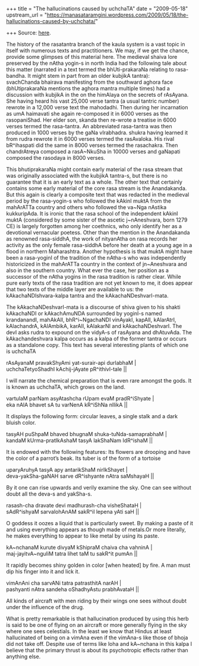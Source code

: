 +++
title = "The hallucinations caused by uchchaTA"
date = "2009-05-18"
upstream_url = "https://manasataramgini.wordpress.com/2009/05/18/the-hallucinations-caused-by-uchchata/"

+++
Source: [here](https://manasataramgini.wordpress.com/2009/05/18/the-hallucinations-caused-by-uchchata/).

The history of the rasatantra branch of the kaula system is a vast topic in itself with numerous texts and practitioners. We may, if we get the chance, provide some glimpses of this material here. The medieval shaiva lore preserved by the nAtha yogin-s in north India had the following tale about this matter (narrated in a text termed the bhUti-prakaraNa relating to rasa-bandha. It might stem in part from an older kubjikA tantra):  
svachChanda bhairava manifesting from the southward aghora face
(bhUtiprakaraNa mentions the aghora mantra multiple times) had a
discussion with kubjikA in the on the himAlaya on the secrets of rAsAyana. She having heard his vast 25,000 verse tantra (a usual tantric number) rewrote in a 12,000 verse text the mahodadhi. Then during her incarnation as umA haimavati she again re-composed it in 6000 verses as the rasopaniShad. Her elder son, skanda then re-wrote a treatise in 6000 verses termed the rasa-tantra. An abbreviated rasa-tantra was then produced in 1000 verses by the gaNa vIrabhadra. shukra having learned it from rudra rewrote it in 6000 verses termed the rasAvaloka. His rival bR^ihaspati did the same in 8000 verses termed the rasachakra. Then chandrAtreya composed a rasA\~NkuSha in 10000 verses and gaNapati composed the rasodaya in 8000 verses.

This bhutiprakaraNa might contain early material of the rasa stream that was originally associated with the kubjikA tantra-s, but there is no guarantee that it is an early text as a whole. The other text that certainly contains some early material of the core rasa stream is the Anandakanda. But this again is clearly a composite text that was redacted in the medieval period by the rasa-yogin-s who followed the kAkinI muktA from the mahArATTa country and others who followed the va\~Nga nAstika kukkuripAda. It is ironic that the rasa school of the independent kAkinI muktA (considered by some sister of the ascetic j\~nAneshvara, born 1279 CE) is largely forgotten among her coethnics, who only identify her as a devotional vernacular poetess. Other than the mention in the Anandakanda as renowned rasa-siddhA, the work of nityanAtha on rasa records her activity as the only female rasa-siddhA before her death at a young age in a flood in northern Maharashtra. Another hypothesis is that muktA might have been a rasa-yoginI of the tradition of the nAtha-s who was independently historicized in the mahArATTa country in the context of jn\~Aneshvara and also in the southern country. What ever the case, her position as a successor of the nAtha yogins in the rasa tradition is rather clear. While pure early texts of the rasa tradition are not yet known to me, it does appear that two texts of the middle layer are available to us: the kAkachaNDIshvara-kalpa tantra and the kAkachaNDeshvarI-mata.

The kAkachaNDeshvarI-mata is a discourse of shiva given to his shakti kAkachaNDI or kAkachAmuNDA surrounded by yoginI-s named krandanandI, mahAkAlI, bhR^i\~NgachaNDI vinAyakI, kapAlI, kAlarAtrI, kAlachandrA, kAlAmbikA, karAlI, kAlakarNI and kAkachaNDeshvarI. The devI asks rudra to expound on the vidyA-s of rasAyana and dhAtuvAda. The kAkachandeshvara kalpa occurs as a kalpa of the former tantra or occurs as a standalone copy. This text has several interesting plants of which one is uchchaTA

rAsAyanaM pravakShyAmi yat-surair-api durlabhaM \|  
uchchaTetyoShadhI kAchij-jAyate pR^ithivI-tale \|\|

I will narrate the chemical preparation that is even rare amongst the gods. It is known as uchchaTA, which grows on the land.

vartulaM parNam asyAtashcha rUpam evaM pradR^iShyate \|  
eka nAlA bhavet sA tu varNenA kR^iShNa nIlikA \|\|

It displays the following form: circular leaves, a single stalk and a dark bluish color.

tasyAH puShpaM bhaved bhugnaM shuka-tuNda-samaprabhaM \|  
kandaM kUrma-pratIkAshaM tasyA lakShaNam IdR^ishaM \|\|

It is endowed with the following features: Its flowers are drooping and have the color of a parrot’s beak. Its tuber is of the form of a tortoise

uparyAruhyA tasyA apy antarikShaM nirIkShayet \|  
deva-yakSha-gaNAH sarve dR^ishyante nAtra saMshayaH \|\|

By it one can rise upwards and verily examine the sky. One can see without doubt all the deva-s and yakSha-s.

rasash-cha dravate devi madhurash-cha visheShataH \|  
sAdR^ishyaM sarvalohAnAM sakR^il lepena yAti saH \|\|

O goddess it oozes a liquid that is particularly sweet. By making a paste of it and using everything appears as though made of metals.Or more literally, he makes everything to appear to like metal by using its paste.

kA\~nchanaM kurute divyaM kShipraM chaiva cha vahninA \|  
maj-jayitvA\~nguliM tatra lihet taM tu sakR^it pumAn \|\|

It rapidly becomes shiny golden in color \[when heated\] by fire. A man must dip his finger into it and lick it.

vimAnAni cha sarvANi tatra patrasthitA narAH \|  
pashyanti nAtra sandeha oShadhyAstu prabhAvataH \|\|

All kinds of aircraft with men riding by their wings one sees without doubt under the influence of the drug.

What is pretty remarkable is that hallucination produced by using this herb is said to be one of flying on an aircraft or more generally flying in the sky where one sees celestials. In the least we know that Hindus at least hallucinated of being on a vimAna even if the vimAna-s like those of bhoja did not take off. Despite use of terms like loha and kA\~nchana in this kalpa I believe that the primary thrust is about its psychotropic effects rather than anything else.

